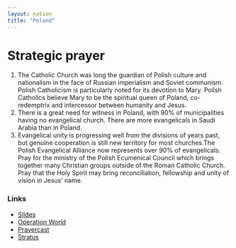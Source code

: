 ```yaml
---
layout: nation
title: "Poland"
---
```


# Strategic prayer

1. The Catholic Church was long the guardian of Polish culture and nationalism in the face of Russian imperialism and Soviet communism. Polish Catholicism is particularly noted for its devotion to Mary. Polish Catholics believe Mary to be the spiritual queen of Poland, co-redemptrix and intercessor between humanity and Jesus.
2. There is a great need for witness in Poland, with 90% of municipalities having no evangelical church. There are more evangelicals in Saudi Arabia than in Poland.
3. Evangelical unity is progressing well from the divisions of years past, but genuine cooperation is still new territory for most churches.The Polish Evangelical Alliance now represents over 90% of evangelicals. Pray for the ministry of the Polish Ecumenical Council which brings together many Christian groups outside of the Roman Catholic Church. Pray that the Holy Spirit may bring reconciliation, fellowship and unity of vision in Jesus’ name.

### Links

- [Slides](http://kyk.kiekies.net/?src=https://ccwaterkloof.github.io/prayer/slides/poland.md)
- [Operation World](https://operationworld.org/locations/poland/)
- [Prayercast](https://prayercast.com/poland.html)
- [Stratus](https://globe.stratus.earth/country-explorer/POL)
